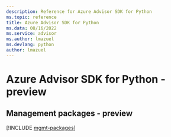 ```yaml
---
description: Reference for Azure Advisor SDK for Python
ms.topic: reference
title: Azure Advisor SDK for Python
ms.data: 08/16/2022
ms.service: advisor
ms.author: lmazuel
ms.devlang: python
author: lmazuel
---
```

# Azure Advisor SDK for Python - preview

## Management packages - preview
[!INCLUDE [mgmt-packages](advisor-mgmt-index.md)]